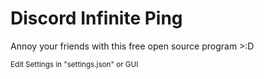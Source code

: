 # Discord Infinite Ping
Annoy your friends with this free open source program >:D

<sub> Edit Settings in "settings.json" or GUI
